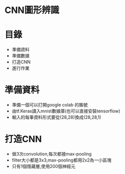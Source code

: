# CNN圖形辨識

# 目錄
* 準備資料
* 準備數據
* 打造CNN
* 進行作業
# 準備資料
* 準備一個可以打開google colab 的賬號
* 由tf.Keras讀入mnist數據庫(也可以直接安裝tensorflow)
* 輸入的每筆資料形式要從(28,28)換成(28,28,1)
# 打造CNN
* 做3次convolution,每次都接max-pooling
* filter大小都是3x3,max-pooling都用2x2為一小區塊
* 只有1個隱藏層,使用200個神經元

